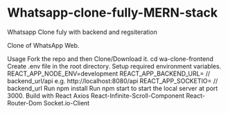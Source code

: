 # Whatsapp-clone-fully-MERN-stack
Whatsapp Clone fuly with backend and regsiteration

Clone of WhatsApp Web.


Usage
Fork the repo and then Clone/Download it.
cd wa-clone-frontend
Create .env file in the root directory.
Setup required environment variables.
REACT_APP_NODE_ENV=development
REACT_APP_BACKEND_URL= // backend_url/api e.g. http://localhost:8080/api
REACT_APP_SOCKETIO= // backend_url
Run npm install
Run npm start to start the local server at port 3000.
Build with
React
Axios
React-Infinite-Scroll-Component
React-Router-Dom
Socket.io-Client
